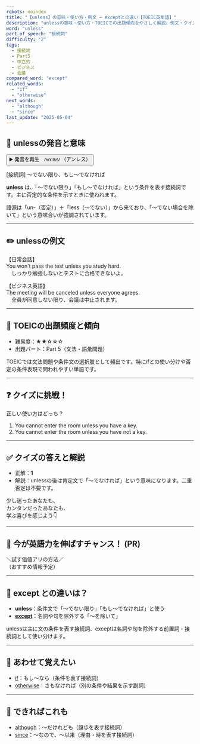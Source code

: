 ```yaml
---
robots: noindex
title: "【unless】の意味・使い方・例文 ― exceptとの違い【TOEIC英単語】"
description: "unlessの意味・使い方・TOEICでの出題傾向をやさしく解説。例文・クイズ付きでexceptとの違いもわかりやすく学べます。"
word: "unless"
part_of_speech: "接続詞"
difficulty: "2"
tags:
  - 接続詞
  - Part5
  - 中立的
  - ビジネス
  - 会議
compared_word: "except"
related_words:
  - "if"
  - "otherwise"
next_words:
  - "although"
  - "since"
last_update: "2025-05-04"
---
```


## 🔰 unlessの発音と意味

<button class="play-audio" onclick="playTTS('unless')">
  <span class="play-audio-main">
    ▶️ 発音を再生　/ʌnˈlɛs/
  </span>
  <span class="play-audio-sub">
    （アンレス）
  </span>
</button>

[接続詞] ～でない限り、もし～でなければ

**unless** は、「～でない限り」「もし～でなければ」という条件を表す接続詞です。主に否定的な条件を示すときに使われます。

語源は「un-（否定）」＋「less（～でない）」から来ており、「～でない場合を除いて」という意味合いが強調されています。

---

## ✏️ unlessの例文

【日常会話】  
You won't pass the test unless you study hard.  
　しっかり勉強しないとテストに合格できないよ。

【ビジネス英語】  
The meeting will be canceled unless everyone agrees.  
　全員が同意しない限り、会議は中止されます。

---

## 🎯 TOEICの出題頻度と傾向

- 難易度：★★☆☆☆
- 出題パート：Part 5（文法・語彙問題）

TOEICでは文法問題や条件文の選択肢として頻出です。特にifとの使い分けや否定の条件表現で問われやすい単語です。

---

## ❓ クイズに挑戦！

正しい使い方はどっち？

1. You cannot enter the room unless you have a key.  
2. You cannot enter the room unless you have not a key.

---

## ✅ クイズの答えと解説

- 正解：**1**
- 解説：unlessの後は肯定文で「～でなければ」という意味になります。二重否定は不要です。

少し迷ったあなたも、  
カンタンだったあなたも、  
学ぶ喜びを感じよう👇️

---

## 🚀 今が英語力を伸ばすチャンス！ (PR)

<div class="info-center">
＼試す価値アリの方法／<br>  
（おすすめ情報予定）
</div>

---

## 🤔  except との違いは？

- **unless**：条件文で「～でない限り」「もし～でなければ」と使う
- **[except](/except)**：名詞や句を除外する「～を除いて」

unlessは主に文の条件を表す接続詞、exceptは名詞や句を除外する前置詞・接続詞として使い分けます。

---

## 🧩 あわせて覚えたい

- [if](/if)：もし～なら（条件を表す接続詞）
- [otherwise](/otherwise)：さもなければ（別の条件や結果を示す副詞）

---

## 📖 できればこれも

- [although](/although)：～だけれども（譲歩を表す接続詞）
- [since](/since)：～なので、～以来（理由・時を表す接続詞）

<!-- cvid: aid32_bid19 -->
